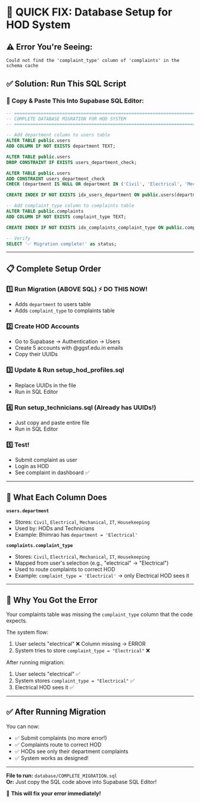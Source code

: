 # 🚨 QUICK FIX: Database Setup for HOD System

## ⚠️ Error You're Seeing:
```
Could not find the 'complaint_type' column of 'complaints' in the schema cache
```

## ✅ Solution: Run This SQL Script

### 🎯 Copy & Paste This Into Supabase SQL Editor:

```sql
-- ============================================================================
-- COMPLETE DATABASE MIGRATION FOR HOD SYSTEM
-- ============================================================================

-- Add department column to users table
ALTER TABLE public.users 
ADD COLUMN IF NOT EXISTS department TEXT;

ALTER TABLE public.users
DROP CONSTRAINT IF EXISTS users_department_check;

ALTER TABLE public.users
ADD CONSTRAINT users_department_check 
CHECK (department IS NULL OR department IN ('Civil', 'Electrical', 'Mechanical', 'IT', 'Housekeeping'));

CREATE INDEX IF NOT EXISTS idx_users_department ON public.users(department);

-- Add complaint_type column to complaints table
ALTER TABLE public.complaints 
ADD COLUMN IF NOT EXISTS complaint_type TEXT;

CREATE INDEX IF NOT EXISTS idx_complaints_complaint_type ON public.complaints(complaint_type);

-- Verify
SELECT '✅ Migration complete!' as status;
```

---

## 📋 Complete Setup Order

### 1️⃣ **Run Migration** (ABOVE SQL) ⚡ DO THIS NOW!
   - Adds `department` to users table
   - Adds `complaint_type` to complaints table

### 2️⃣ **Create HOD Accounts**
   - Go to Supabase → Authentication → Users
   - Create 5 accounts with @ggsf.edu.in emails
   - Copy their UUIDs

### 3️⃣ **Update & Run setup_hod_profiles.sql**
   - Replace UUIDs in the file
   - Run in SQL Editor

### 4️⃣ **Run setup_technicians.sql** (Already has UUIDs!)
   - Just copy and paste entire file
   - Run in SQL Editor

### 5️⃣ **Test!**
   - Submit complaint as user
   - Login as HOD
   - See complaint in dashboard ✅

---

## 🎯 What Each Column Does

**`users.department`**
- Stores: `Civil`, `Electrical`, `Mechanical`, `IT`, `Housekeeping`
- Used by: HODs and Technicians
- Example: Bhimrao has `department = 'Electrical'`

**`complaints.complaint_type`**
- Stores: `Civil`, `Electrical`, `Mechanical`, `IT`, `Housekeeping`
- Mapped from user's selection (e.g., "electrical" → "Electrical")
- Used to route complaints to correct HOD
- Example: `complaint_type = 'Electrical'` → only Electrical HOD sees it

---

## 🐛 Why You Got the Error

Your complaints table was missing the `complaint_type` column that the code expects.

The system flow:
1. User selects "electrical" ❌ Column missing → ERROR
2. System tries to store `complaint_type = "Electrical"` ❌ 

After running migration:
1. User selects "electrical" ✅
2. System stores `complaint_type = "Electrical"` ✅
3. Electrical HOD sees it ✅

---

## ✅ After Running Migration

You can now:
- ✅ Submit complaints (no more error!)
- ✅ Complaints route to correct HOD
- ✅ HODs see only their department complaints
- ✅ System works as designed!

---

**File to run:** `database/COMPLETE_MIGRATION.sql`  
**Or:** Just copy the SQL code above into Supabase SQL Editor!

🚀 **This will fix your error immediately!**
